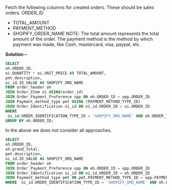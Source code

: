 Fetch the following columns for created orders. These should be sales orders.
ORDER_ID
- TOTAL_AMOUNT
- PAYMENT_METHOD
- SHOPIFY_ORDER_NAME
NOTE: 
The total amount represents the total amount of the order.
The payment method is the method by which payment was made, like Cash, mastercard, visa, paypal, etc.

**Solution –** 
```sql
SELECT     
oh.ORDER_ID,     
oi.QUANTITY * oi.UNIT_PRICE AS TOTAL_AMOUNT,     
pmt.description,
oi_id.ID_VALUE AS SHOPIFY_ORD_NAME
FROM order_header oh 
JOIN Order_Item oi USING(order_id)
JOIN Order_Payment_Preference opp ON oh.ORDER_ID = opp.ORDER_ID 
JOIN Payment_method_type pmt USING (PAYMENT_METHOD_TYPE_ID)
JOIN Order_Identification oi_id ON oi_id.ORDER_ID = oi.ORDER_ID 
WHERE
 oi_id.ORDER_IDENTIFICATION_TYPE_ID = 'SHOPIFY_ORD_NAME' AND oh.ORDER_TYPE_ID = 'SALES_ORDER' AND oh.status_id = 'ORDER_CREATED'
GROUP BY oh.ORDER_ID;

```
In the above we does not consider all approaches.
```sql
SELECT      
oh.ORDER_ID,      
oh.grand_Total,     
pmt.description, 
oi_id.ID_VALUE AS SHOPIFY_ORD_NAME
FROM order_header oh  
JOIN Order_Payment_Preference opp ON oh.ORDER_ID = opp.ORDER_ID  
JOIN Order_Identification oi_id ON oi_id.ORDER_ID = oh.ORDER_ID 
JOIN Payment_method_type pmt ON pmt.PAYMENT_METHOD_TYPE_ID = opp.PAYMENT_METHOD_TYPE_ID
WHERE  oi_id.ORDER_IDENTIFICATION_TYPE_ID = 'SHOPIFY_ORD_NAME' AND oh.ORDER_TYPE_ID = 'SALES_ORDER' AND oh.status_id = 'ORDER_CREATED';
```


